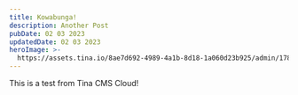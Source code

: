 ```yaml
---
title: Kowabunga!
description: Another Post
pubDate: 02 03 2023
updatedDate: 02 03 2023
heroImage: >-
  https://assets.tina.io/8ae7d692-4989-4a1b-8d18-1a060d23b925/admin/17830023_fpx.jpg
---
```


This is a test from Tina CMS Cloud!
